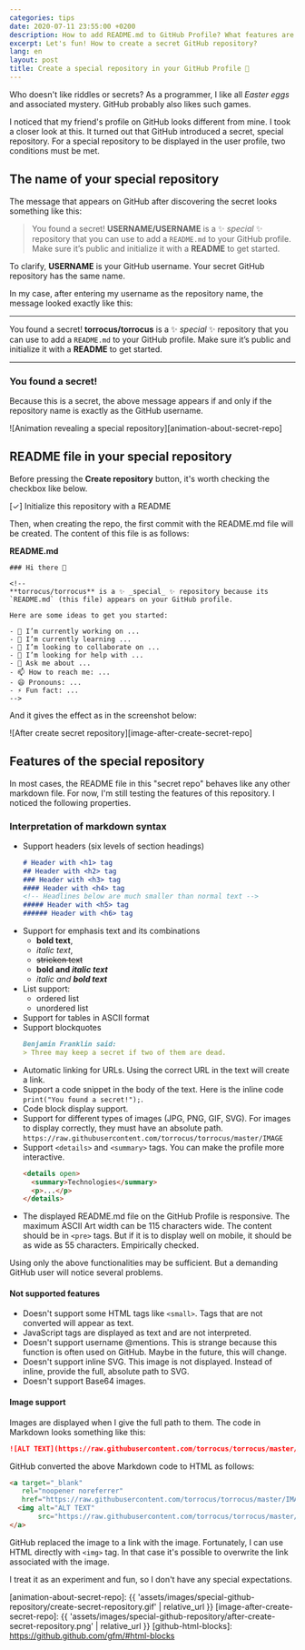 ```yaml
---
categories: tips
date: 2020-07-11 23:55:00 +0200
description: How to add README.md to GitHub Profile? What features are supported and which are not?
excerpt: Let's fun! How to create a secret GitHub repository?
lang: en
layout: post
title: Create a special repository in your GitHub Profile 🔨
---
```


Who doesn't like riddles or secrets?
As a programmer, I like all _Easter eggs_ and associated mystery.
GitHub probably also likes such games.

I noticed that my friend's profile on GitHub looks different from mine.
I took a closer look at this.
It turned out that GitHub introduced a secret, special repository.
For a special repository to be displayed in the user profile, two conditions must be met.

## The name of your special repository

The message that appears on GitHub after discovering the secret looks something like this:

> You found a secret! **USERNAME/USERNAME** is a ✨ _special_ ✨ repository that you can use to add a
> `README.md` to your GitHub profile. Make sure it’s public and initialize it with a **README** to get
> started.

To clarify, **USERNAME** is your GitHub username.
Your secret GitHub repository has the same name.

In my case, after entering my username as the repository name, the message looked exactly like this:

---

You found a secret! **torrocus/torrocus** is a ✨ _special_ ✨ repository that you can use to add a
`README.md` to your GitHub profile. Make sure it’s public and initialize it with a **README** to get
started.

---

### You found a secret!

Because this is a secret, the above message appears if and only if
the repository name is exactly as the GitHub username.

![Animation revealing a special repository][animation-about-secret-repo]

## README file in your special repository

Before pressing the **Create repository** button, it's worth checking the checkbox like below.

[✓] Initialize this repository with a README

Then, when creating the repo, the first commit with the README.md file will be created.
The content of this file is as follows:

**README.md**
```
### Hi there 👋

<!--
**torrocus/torrocus** is a ✨ _special_ ✨ repository because its `README.md` (this file) appears on your GitHub profile.

Here are some ideas to get you started:

- 🔭 I’m currently working on ...
- 🌱 I’m currently learning ...
- 👯 I’m looking to collaborate on ...
- 🤔 I’m looking for help with ...
- 💬 Ask me about ...
- 📫 How to reach me: ...
- 😄 Pronouns: ...
- ⚡ Fun fact: ...
-->
```

And it gives the effect as in the screenshot below:

![After create secret repository][image-after-create-secret-repo]

## Features of the special repository

In most cases, the README file in this "secret repo" behaves like any other markdown file.
For now, I'm still testing the features of this repository.
I noticed the following properties.

### Interpretation of markdown syntax

+ Support headers (six levels of section headings)
  ```markdown
  # Header with <h1> tag
  ## Header with <h2> tag
  ### Header with <h3> tag
  #### Header with <h4> tag
  <!-- Headlines below are much smaller than normal text -->
  ##### Header with <h5> tag
  ###### Header with <h6> tag
  ```
+ Support for emphasis text and its combinations
  * **bold text**,
  * _italic text_,
  * ~~stricken text~~
  * **bold and _italic text_**
  * _italic and **bold text**_
+ List support:
  * ordered list
  * unordered list
+ Support for tables in ASCII format
+ Support blockquotes
  ```markdown
  Benjamin Franklin said:
  > Three may keep a secret if two of them are dead.
  ```
+ Automatic linking for URLs.
  Using the correct URL in the text will create a link.
+ Support a code snippet in the body of the text.
  Here is the inline code `print("You found a secret!");`.
+ Code block display support.
+ Support for different types of images (JPG, PNG, GIF, SVG).
  For images to display correctly, they must have an absolute path.
  `https://raw.githubusercontent.com/torrocus/torrocus/master/IMAGE`
+ Support `<details>` and `<summary>` tags.
  You can make the profile more interactive.
  ```markdown
  <details open>
    <summary>Technologies</summary>
    <p>...</p>
  </details>
  ```
+ The displayed README.md file on the GitHub Profile is responsive.
  The maximum ASCII Art width can be 115 characters wide.
  The content should be in `<pre>` tags.
  But if it is to display well on mobile, it should be as wide as 55 characters.
  Empirically checked.

Using only the above functionalities may be sufficient.
But a demanding GitHub user will notice several problems.

#### **Not supported** features

+ Doesn't support some HTML tags like `<small>`.
  Tags that are not converted will appear as text.
+ JavaScript tags are displayed as text and are not interpreted.
+ Doesn't support username @mentions.
  This is strange because this function is often used on GitHub.
  Maybe in the future, this will change.
+ Doesn't support inline SVG.
  This image is not displayed.
  Instead of inline, provide the full, absolute path to SVG.
+ Doesn't support Base64 images.

#### Image support

Images are displayed when I give the full path to them.
The code in Markdown looks something like this:
```markdown
![ALT TEXT](https://raw.githubusercontent.com/torrocus/torrocus/master/IMAGE)
```

GitHub converted the above Markdown code to HTML as follows:
```html
<a target="_blank"
   rel="noopener noreferrer"
   href="https://raw.githubusercontent.com/torrocus/torrocus/master/IMAGE">
  <img alt="ALT TEXT"
       src="https://raw.githubusercontent.com/torrocus/torrocus/master/IMAGE">
</a>
```

GitHub replaced the image to a link with the image.
Fortunately, I can use HTML directly with `<img>` tag.
In that case it's possible to overwrite the link associated with the image.

I treat it as an experiment and fun, so I don't have any special expectations.


[animation-about-secret-repo]: {{ 'assets/images/special-github-repository/create-secret-repository.gif' | relative_url }}
[image-after-create-secret-repo]: {{ 'assets/images/special-github-repository/after-create-secret-repository.png' | relative_url }}
[github-html-blocks]: https://github.github.com/gfm/#html-blocks

